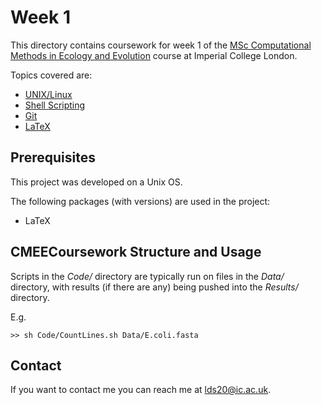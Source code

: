 # Week 1

This directory contains coursework for week 1 of the [MSc Computational Methods in Ecology and Evolution](https://www.imperial.ac.uk/study/pg/life-sciences/computational-methods-ecology-evolution/) course at Imperial College London.

Topics covered are:
* [UNIX/Linux](https://mhasoba.github.io/TheMulQuaBio/notebooks/01-Unix.html)
* [Shell Scripting](https://mhasoba.github.io/TheMulQuaBio/notebooks/02-ShellScripting.html)
* [Git](https://mhasoba.github.io/TheMulQuaBio/notebooks/03-Git.html)
* [LaTeX](https://mhasoba.github.io/TheMulQuaBio/notebooks/04-LaTeX.html)

## Prerequisites

This project was developed on a Unix OS.

The following packages (with versions) are used in the project:
* LaTeX 

## CMEECoursework Structure and Usage

Scripts in the *Code/* directory are typically run on files in the *Data/* directory, with results (if there are any) being pushed into the *Results/* directory.

E.g.

```
>> sh Code/CountLines.sh Data/E.coli.fasta 
```

## Contact

If you want to contact me you can reach me at <lds20@ic.ac.uk>.
